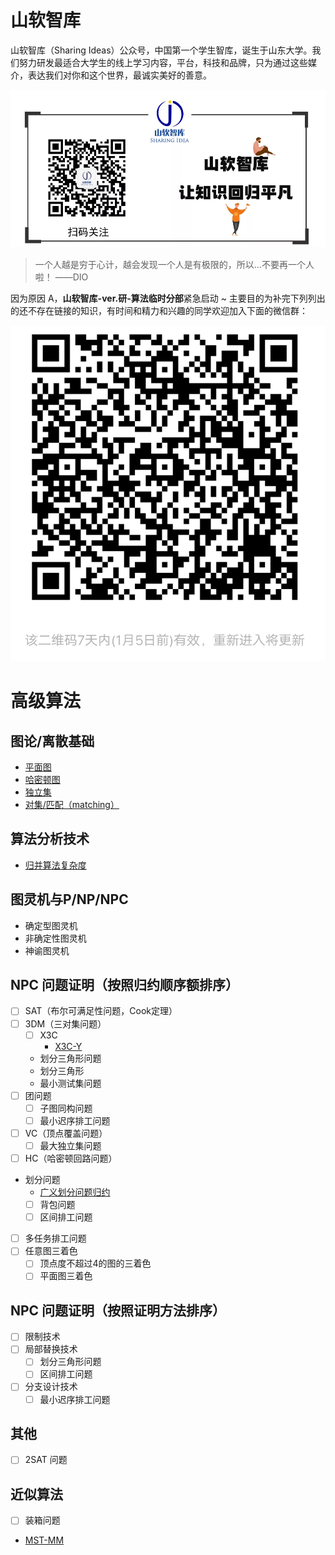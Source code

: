 # 山软智库

山软智库（Sharing Ideas）公众号，中国第一个学生智库，诞生于山东大学。我们努力研发最适合大学生的线上学习内容，平台，科技和品牌，只为通过这些媒介，表达我们对你和这个世界，最诚实美好的善意。

![](./fig/sharingidea.png)

> 一个人越是穷于心计，越会发现一个人是有极限的，所以...不要再一个人啦！ ——DIO

因为原因 A，**山软智库-ver.研-算法临时分部**紧急启动 ~ 主要目的为补完下列列出的还不存在链接的知识，有时间和精力和兴趣的同学欢迎加入下面的微信群：

![](./fig/group.png)



# 高级算法


## 图论/离散基础

 - [平面图](./GraphTheory/1.html)
 - [哈密顿图](./GraphTheory/2.html)
 - [独立集](./GraphTheory/3.html)
 - [对集/匹配（matching）](./GraphTheory/4.html)


## 算法分析技术

 - [归并算法复杂度](https://sailist.github.io/AdAlgo/doc/1.html)


## 图灵机与P/NP/NPC

 - 确定型图灵机
 - 非确定性图灵机
 - 神谕图灵机


## NPC 问题证明（按照归约顺序额排序）

 - [ ] SAT（布尔可满足性问题，Cook定理）
 - [ ] 3DM（三对集问题）
   - [ ] X3C 
     - [X3C-Y](./doc/3.html)
   - 划分三角形问题
   - 划分三角形
   - 最小测试集问题
 - [ ] 团问题
   - [ ] 子图同构问题
   - [ ] 最小迟序排工问题
 - [ ] VC（顶点覆盖问题）
   - [ ] 最大独立集问题
 - [ ] HC（哈密顿回路问题）
 - 划分问题
   - [广义划分问题归约](./doc/2.html)
   - [ ] 背包问题
   - [ ] 区间排工问题
 - [ ] 多任务排工问题
 - [ ] 任意图三着色
   - [ ] 顶点度不超过4的图的三着色
   - [ ] 平面图三着色

## NPC 问题证明（按照证明方法排序）
 - [ ] 限制技术
 - [ ] 局部替换技术
   - [ ] 划分三角形问题
   - [ ] 区间排工问题
 - [ ] 分支设计技术
   - [ ] 最小迟序排工问题

## 其他
 - [ ] 2SAT 问题

## 近似算法
 - [ ] 装箱问题 
 - [MST-MM](https://sailist.github.io/AdAlgo/doc/4.html)


